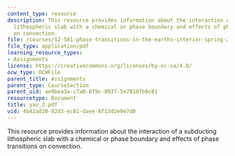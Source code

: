 ```yaml
---
content_type: resource
description: This resource provides information about the interaction of a subducting
  lithospheric slab with a chemical or phase boundary and effects of phase transitions
  on convection.
file: /courses/12-581-phase-transitions-in-the-earths-interior-spring-2005/4b42ad2082d3ec81daee8f13d2e0e7d0_yao_2.pdf
file_type: application/pdf
learning_resource_types:
- Assignments
license: https://creativecommons.org/licenses/by-nc-sa/4.0/
ocw_type: OCWFile
parent_title: Assignments
parent_type: CourseSection
parent_uid: ae9bea3a-c7a0-6f9c-0937-5e7810fb9c81
resourcetype: Document
title: yao_2.pdf
uid: 4b42ad20-82d3-ec81-daee-8f13d2e0e7d0
---
```

This resource provides information about the interaction of a subducting lithospheric slab with a chemical or phase boundary and effects of phase transitions on convection.